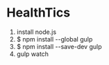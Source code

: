 # HealthTics
1) install node.js
2) $ npm install --global gulp
3) $ npm install --save-dev gulp
4) gulp watch

